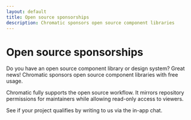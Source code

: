 ```yaml
---
layout: default
title: Open source sponsorships
description: Chromatic sponsors open source component libraries
---
```


# Open source sponsorships

Do you have an open source component library or design system? Great news! Chromatic sponsors open source component libraries with free usage.

Chromatic fully supports the open source workflow. It mirrors repository permissions for maintainers while allowing read-only access to viewers.

See if your project qualifies by writing to us via the in-app chat.
